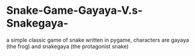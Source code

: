 # Snake-Game-Gayaya-V.s-Snakegaya-
a simple classic game of snake written in pygame, characters are gayaya (the frog) and snakegaya (the protagonist snake)
